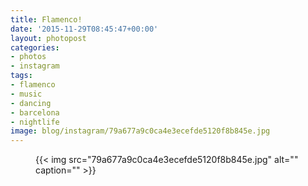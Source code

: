 ```yaml
---
title: Flamenco!
date: '2015-11-29T08:45:47+00:00'
layout: photopost
categories:
- photos
- instagram
tags:
- flamenco
- music
- dancing
- barcelona
- nightlife
image: blog/instagram/79a677a9c0ca4e3ecefde5120f8b845e.jpg
---
```


<figure class="photo photo--square">
  {{< img src="79a677a9c0ca4e3ecefde5120f8b845e.jpg" alt="" caption="" >}}

</figure>



